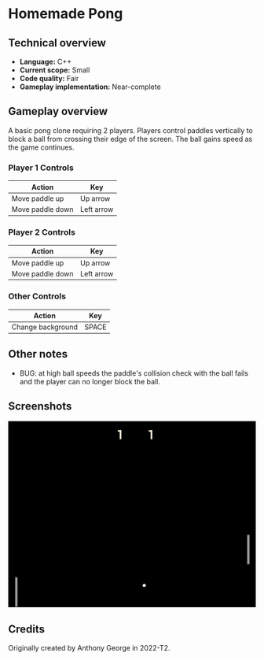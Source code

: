 # Homemade Pong

## Technical overview

- **Language:** C++
- **Current scope:** Small
- **Code quality:** Fair
- **Gameplay implementation:** Near-complete

## Gameplay overview

A basic pong clone requiring 2 players. Players control paddles vertically to block a ball from crossing their edge of the screen. The ball gains speed as the game continues.

### Player 1 Controls

| Action            | Key              |
|-------------------|------------------|
| Move paddle up    | Up arrow         |
| Move paddle down  | Left arrow       |

### Player 2 Controls

| Action            | Key              |
|-------------------|------------------|
| Move paddle up    | Up arrow         |
| Move paddle down  | Left arrow       |

### Other Controls

| Action            | Key              |
|-------------------|------------------|
| Change background | SPACE            |

## Other notes

- BUG: at high ball speeds the paddle's collision check with the ball fails and the player can no longer block the ball.

## Screenshots

![](docs/screenshot-01.png)

## Credits

Originally created by Anthony George in 2022-T2.
